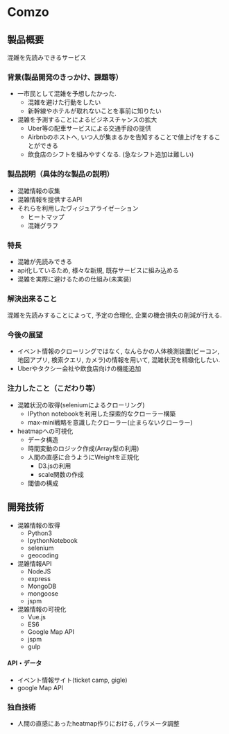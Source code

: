 # Comzo

## 製品概要
混雑を先読みできるサービス
### 背景(製品開発のきっかけ、課題等）
  * 一市民として混雑を予想したかった.
    - 混雑を避けた行動をしたい
    - 新幹線やホテルが取れないことを事前に知りたい
  * 混雑を予測することによるビジネスチャンスの拡大
    - Uber等の配車サービスによる交通手段の提供
    - Airbnbのホストへ, いつ人が集まるかを告知することで値上げをすることができる
    - 飲食店のシフトを組みやすくなる. (急なシフト追加は難しい)

### 製品説明（具体的な製品の説明）
  * 混雑情報の収集
  * 混雑情報を提供するAPI
  * それらを利用したヴィジュアライゼーション
    - ヒートマップ
    - 混雑グラフ

### 特長
* 混雑が先読みできる
* api化しているため, 様々な新規, 既存サービスに組み込める
* 混雑を実際に避けるための仕組み(未実装)

### 解決出来ること
混雑を先読みすることによって, 予定の合理化, 企業の機会損失の削減が行える.
### 今後の展望
* イベント情報のクローリングではなく, なんらかの人体検測装置(ビーコン, 地図アプリ, 検索クエリ, カメラ)の情報を用いて, 混雑状況を精緻化したい.
* Uberやタクシー会社や飲食店向けの機能追加

### 注力したこと（こだわり等）
* 混雑状況の取得(seleniumによるクローリング)
  - IPython notebookを利用した探索的なクローラー構築
  - max-mini戦略を意識したクローラー(止まらないクローラー)
* heatmapへの可視化
  - データ構造
  - 時間変動のロジック作成(Array型の利用)
  - 人間の直感に合うようにWeightを正規化
    + D3.jsの利用
    + scale関数の作成
  - 閾値の構成

## 開発技術
* 混雑情報の取得
  - Python3
  - IpythonNotebook
  - selenium
  - geocoding
* 混雑情報API
  - NodeJS
  - express
  - MongoDB
  - mongoose
  - jspm
* 混雑情報の可視化
  - Vue.js
  - ES6
  - Google Map API
  - jspm
  - gulp

#### API・データ
* イベント情報サイト(ticket camp, gigle)
* google Map API

### 独自技術
* 人間の直感にあったheatmap作りにおける, パラメータ調整
